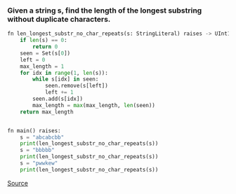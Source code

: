 ### Given a string s, find the length of the longest substring without duplicate characters.

 
```python
fn len_longest_substr_no_char_repeats(s: StringLiteral) raises -> UInt16:
    if len(s) == 0:
        return 0
    seen = Set(s[0])
    left = 0
    max_length = 1
    for idx in range(1, len(s)):
        while s[idx] in seen:
            seen.remove(s[left])
            left += 1
        seen.add(s[idx])
        max_length = max(max_length, len(seen))
    return max_length


fn main() raises:
    s = "abcabcbb"
    print(len_longest_substr_no_char_repeats(s))
    s = "bbbbb"
    print(len_longest_substr_no_char_repeats(s))
    s = "pwwkew"
    print(len_longest_substr_no_char_repeats(s))
```



[Source](https://github.com/ratulb/mojo_programming/blob/main/codes/longest_substr_no_char_repeats.mojo)
